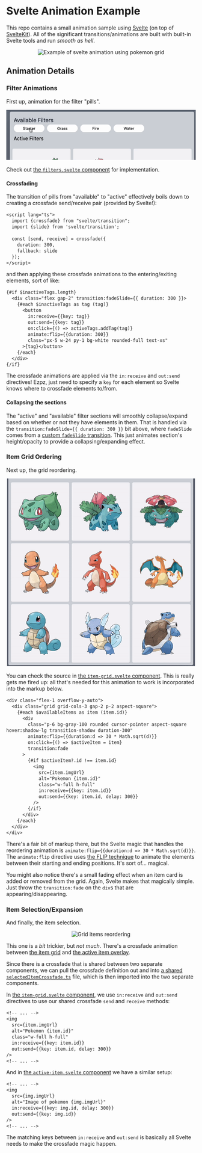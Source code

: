 # Svelte Animation Example

This repo contains a small animation sample using [Svelte](https://svelte.dev/) (on top of [SvelteKit](https://kit.svelte.dev/)). All of the significant transitions/animations are built with built-in Svelte tools and run _smooth as hell_.

<p align="center">
  <img src="./docs/svelte-animations.gif" alt="Example of svelte animation using pokemon grid">
</p>

## Animation Details

### Filter Animations

First up, animation for the filter "pills".

<p align="center">
  <img src="./docs/filter-animation.gif" />
</p>

Check out [the `filters.svelte` component](./src/components/filters.svelte) for implementation.

#### Crossfading

The transition of pills from "available" to "active" effectively boils down to creating a crossfade send/receive pair (provided by Svelte!):

```sveltehtml
<script lang="ts">
  import {crossfade} from "svelte/transition";
  import {slide} from 'svelte/transition';

  const [send, receive] = crossfade({
    duration: 300,
    fallback: slide
  });
</script>
```

and then applying these crossfade animations to the entering/exiting elements, sort of like:

```sveltehtml
{#if $inactiveTags.length}
  <div class="flex gap-2" transition:fadeSlide={{ duration: 300 }}>
    {#each $inactiveTags as tag (tag)}
      <button
        in:receive={{key: tag}}
        out:send={{key: tag}}
        on:click={() => activeTags.addTag(tag)}
        animate:flip={{duration: 300}}
        class="px-5 w-24 py-1 bg-white rounded-full text-xs"
      >{tag}</button>
    {/each}
  </div>
{/if}
```

The crossfade animations are applied via the `in:receive` and `out:send` directives! Ezpz, just need to specify a `key` for each element so Svelte knows where to crossfade elements to/from.

#### Collapsing the sections

The "active" and "available" filter sections will smoothly collapse/expand based on whether or not they have elements in them. That is handled via the `transition:fadeSlide={{ duration: 300 }}` bit above, where `fadeSlide` comes from a [custom `fadeSlide` transition](./src/utils/fadeSlide.ts). This just animates section's height/opacity to provide a collapsing/expanding effect.

### Item Grid Ordering

Next up, the grid reordering.

<p align="center">
	<img src="./docs/grid-reorder.gif" alt="Grid items reordering" />
</p>

You can check the source in [the `item-grid.svelte` component](./src/components/item-grid.svelte). This is really gets me fired up: all that's needed for this animation to work is incorporated into the markup below.

```sveltehtml
<div class="flex-1 overflow-y-auto">
  <div class="grid grid-cols-3 gap-2 p-2 aspect-square">
    {#each $availableItems as item (item.id)}
      <div
        class="p-6 bg-gray-100 rounded cursor-pointer aspect-square hover:shadow-lg transition-shadow duration-300"
        animate:flip={{duration:d => 30 * Math.sqrt(d)}}
        on:click={() => $activeItem = item}
        transition:fade
      >
        {#if $activeItem?.id !== item.id}
          <img
            src={item.imgUrl}
            alt="Pokemon {item.id}"
            class="w-full h-full"
            in:receive={{key: item.id}}
            out:send={{key: item.id, delay: 300}}
          />
        {/if}
      </div>
    {/each}
  </div>
</div>
```

There's a fair bit of markup there, but the Svelte magic that handles the reordering animation is `animate:flip={{duration:d => 30 * Math.sqrt(d)}}`. The `animate:flip` directive uses [the FLIP technique](https://css-tricks.com/animating-layouts-with-the-flip-technique/) to animate the elements between their starting and ending positions. It's sort of... magical.

You might also notice there's a small fading effect when an item card is added or removed from the grid. Again, Svelte makes that magically simple. Just throw the `transition:fade` on the `div`s that are appearing/disappearing.

### Item Selection/Expansion

And finally, the item selection.

<p align="center">
	<img src="./docs/item-selection.gif" alt="Grid items reordering" />
</p>

This one is a _bit_ trickier, but _not much_. There's a crossfade animation between [the item grid](./src/components/item-grid.svelte) and [the active item overlay](./src/components/active-item.svelte).

Since there is a crossfade that is shared between two separate components, we can pull the crossfade definition out and into [a shared `selectedItemCrossfade.ts`](./src/utils/selectedItemCrossfade.ts) file, which is then imported into the two separate components.

In [the `item-grid.svelte` component](./src/components/item-grid.svelte), we use `in:receive` and `out:send` directives to use our shared crossfade `send` and `receive` methods:

```sveltehtml
<!-- ... -->
<img
  src={item.imgUrl}
  alt="Pokemon {item.id}"
  class="w-full h-full"
  in:receive={{key: item.id}}
  out:send={{key: item.id, delay: 300}}
/>
<!-- ... -->
```

And in [the `active-item.svelte` component](./src/components/active-item.svelte) we have a similar setup:

```sveltehtml
<!-- ... -->
<img
  src={img.imgUrl}
  alt="Image of pokemon {img.imgUrl}"
  in:receive={{key: img.id, delay: 300}}
  out:send={{key: img.id}}
/>
<!-- ... -->
```

The matching keys between `in:receive` and `out:send` is basically all Svelte needs to make the crossfade magic happen.
